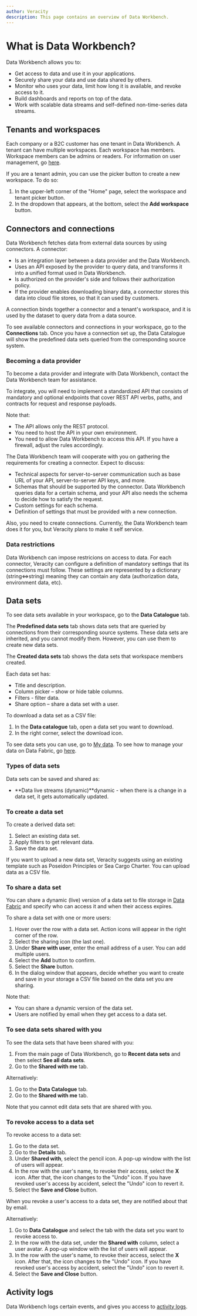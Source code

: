 ```yaml
---
author: Veracity
description: This page contains an overview of Data Workbench.
---
```

# What is Data Workbench?
Data Workbench allows you to:
* Get access to data and use it in your applications.
* Securely share your data and use data shared by others.
* Monitor who uses your data, limit how long it is available, and revoke access to it.
* Build dashboards and reports on top of the data.
* Work with scalable data streams and self-defined non-time-series data streams.

## Tenants and workspaces

Each company or a B2C customer has one tenant in Data Workbench. A tenant can have multiple workspaces. Each workspace has members. Workspace members can be admins or readers. For information on user management, go [here](usermanagement.md).

If you are a tenant admin, you can use the picker button to create a new workspace. To do so:
1. In the upper-left corner of the "Home" page, select the workspace and tenant picker button.
2. In the dropdown that appears, at the bottom, select the **Add workspace** button.

## Connectors and connections
 Data Workbench fetches data from external data sources by using connectors. A connector:
- Is an integration layer between a data provider and the Data Workbench. 
- Uses an API exposed by the provider to query data, and transforms it into a unified format used in Data Workbench.
- Is authorized on the provider's side and follows their authorization policy.
- If the provider enables downloading binary data, a connector stores this data into cloud file stores, so that it can used by customers.

A connection binds together a connector and a tenant's workspace, and it is used by the dataset to query data from a data source. 

To see available connectors and connections in your workspace, go to the **Connections** tab. 
Once you have a connection set up, the Data Catalogue will show the predefined data sets queried from the corresponding source system.

### Becoming a data provider
To become a data provider and integrate with Data Workbench, contact the Data Workbench team for assistance.

To integrate, you will need to implement a standardized API that consists of mandatory and optional endpoints that cover REST API verbs, paths, and contracts for request and response payloads.

Note that:
- The API allows only the REST protocol.
- You need to host the API in your own environment.
- You need to allow Data Workbench to access this API. If you have a firewall, adjust the rules accordingly.

The Data Workbench team will cooperate with you on gathering the requirements for creating a connector. Expect to discuss:
- Technical aspects for server-to-server communication such as base URL of your API, server-to-server API keys, and more.
- Schemas that should be supported by the connector. Data Workbench queries data for a certain schema, and your API also needs the schema to decide how to satisfy the request.
- Custom settings for each schema.
- Definition of settings that must be provided with a new connection.

Also, you need to create connections. Currently, the Data Workbench team does it for you, but Veracity plans to make it self service.

### Data restrictions
Data Workbench can impose restricions on access to data. For each connector, Veracity can configure a definition of mandatory settings that its connections must follow. These settings are represented by a dictionary (string<=>string) meaning they can contain any data (authorization data, environment data, etc). 

## Data sets
To see data sets available in your workspace, go to the **Data Catalogue** tab. 

The **Predefined data sets** tab shows data sets that are queried by connections from their corresponding source systems. These data sets are inherited, and you cannot modify them. However, you can use them to create new data sets.

The **Created data sets** tab shows the data sets that workspace members created.

Each data set has:
* Title and description.
* Column picker – show or hide table columns.
* Filters - filter data.
* Share option – share a data set with a user.

To download a data set as a CSV file:
1. In the **Data catalogue** tab, open a data set you want to download.
2. In the right corner, select the download icon.

To see data sets you can use, go to [My data](https://data.veracity.com/containers). 
To see how to manage your data on Data Fabric, go [here](https://help-center.veracity.com/en/collections/2429587-managing-your-data-on-data-fabric).

### Types of data sets
Data sets can be saved and shared as:
* **Data live streams (dynamic)**dynamic - when there is a change in a data set, it gets automatically updated.

### To create a data set
To create a derived data set:
1. Select an existing data set.
2. Apply filters to get relevant data.
3. Save the data set.

If you want to upload a new data set, Veracity suggests using an existing template such as Poseidon Principles or Sea Cargo Charter. You can upload data as a CSV file. 

### To share a data set
You can share a dynamic (live) version of a data set to file storage in [Data Fabric](https://developer.veracity.com/docs/section/datafabric/datafabric) and specify who can access it and when their access expires.

To share a data set with one or more users:
1. Hover over the row with a data set. Action icons will appear in the right corner of the row.
2. Select the sharing icon (the last one).
3. Under **Share with user**, enter the email address of a user. You can add multiple users.
4. Select the **Add** button to confirm.
5. Select the **Share** button. 
6. In the dialog window that appears, decide whether you want to create and save in your storage a CSV file based on the data set you are sharing.

Note that:
* You can share a dynamic version of the data set.
* Users are notified by email when they get access to a data set.

### To see data sets shared with you
To see the data sets that have been shared with you:
1. From the main page of Data Workbench, go to **Recent data sets** and then select **See all data sets**.
2. Go to the **Shared with me** tab.

Alternatively:
1. Go to the **Data Catalogue** tab.
2. Go to the **Shared with me** tab.

Note that you cannot edit data sets that are shared with you.

### To revoke access to a data set

To revoke access to a data set:
1. Go to the data set.
2. Go to the **Details** tab.
3. Under **Shared with**, select the pencil icon. A pop-up window with the list of users will appear.
4. In the row with the user's name, to revoke their access, select the **X** icon. After that, the icon changes to the "Undo" icon. If you have revoked user's access by accident, select the "Undo" icon to revert it.
5. Select the **Save and Close** button.

When you revoke a user's access to a data set, they are notified about that by email.

Alternatively:
1. Go to **Data Catalogue** and select the tab with the data set you want to revoke access to.
2. In the row with the data set, under the **Shared with** column, select a user avatar. A pop-up window with the list of users will appear.
3. In the row with the user's name, to revoke their access, select the **X** icon. After that, the icon changes to the "Undo" icon. If you have revoked user's access by accident, select the "Undo" icon to revert it.
4. Select the **Save and Close** button.

## Activity logs
Data Workbench logs certain events, and gives you access to [activity logs](activitylog.md).
